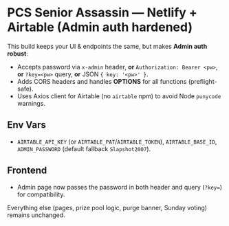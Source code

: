 
# PCS Senior Assassin — Netlify + Airtable (Admin auth hardened)

This build keeps your UI & endpoints the same, but makes **Admin auth robust**:
- Accepts password via `x-admin` header, **or** `Authorization: Bearer <pw>`, **or** `?key=<pw>` query, **or** JSON `{ key: '<pw>' }`.
- Adds CORS headers and handles **OPTIONS** for all functions (preflight-safe).
- Uses Axios client for Airtable (no `airtable` npm) to avoid Node `punycode` warnings.

## Env Vars
- `AIRTABLE_API_KEY` (or `AIRTABLE_PAT`/`AIRTABLE_TOKEN`), `AIRTABLE_BASE_ID`, `ADMIN_PASSWORD` (default fallback `Slapshot2007`).

## Frontend
- Admin page now passes the password in both header and query (`?key=`) for compatibility.

Everything else (pages, prize pool logic, purge banner, Sunday voting) remains unchanged.
